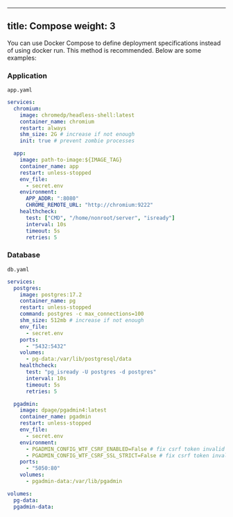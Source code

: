 
---
title: Compose
weight: 3
---

You can use Docker Compose to define deployment specifications instead of using docker run. This method is recommended. Below are some examples:

### Application
`app.yaml`

```yaml
services:
  chromium:
    image: chromedp/headless-shell:latest
    container_name: chromium
    restart: always
    shm_size: 2G # increase if not enough
    init: true # prevent zombie processes

  app:
    image: path-to-image:${IMAGE_TAG}
    container_name: app
    restart: unless-stopped
    env_file:
      - secret.env
    environment:
      APP_ADDR: ":8080"
      CHROME_REMOTE_URL: "http://chromium:9222"
    healthcheck:
      test: ["CMD", "/home/nonroot/server", "isready"]
      interval: 10s
      timeout: 5s
      retries: 5
```

### Database
`db.yaml`

```yaml
services:
  postgres:
    image: postgres:17.2
    container_name: pg
    restart: unless-stopped
    command: postgres -c max_connections=100
    shm_size: 512mb # increase if not enough
    env_file:
      - secret.env
    ports:
      - "5432:5432"
    volumes:
      - pg-data:/var/lib/postgresql/data
    healthcheck:
      test: "pg_isready -U postgres -d postgres"
      interval: 10s
      timeout: 5s
      retries: 5

  pgadmin:
    image: dpage/pgadmin4:latest
    container_name: pgadmin
    restart: unless-stopped
    env_file:
      - secret.env
    environment:
      - PGADMIN_CONFIG_WTF_CSRF_ENABLED=False # fix csrf token invalid when behind load balancer
      - PGADMIN_CONFIG_WTF_CSRF_SSL_STRICT=False # fix csrf token invalid when behind load balancer
    ports:
      - "5050:80"
    volumes:
      - pgadmin-data:/var/lib/pgadmin

volumes:
  pg-data:
  pgadmin-data:
```
